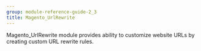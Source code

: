 ```yaml
---
group: module-reference-guide-2_3
title: Magento_UrlRewrite
---
```


Magento_UrlRewrite module provides ability to customize website URLs by creating custom URL rewrite rules.


